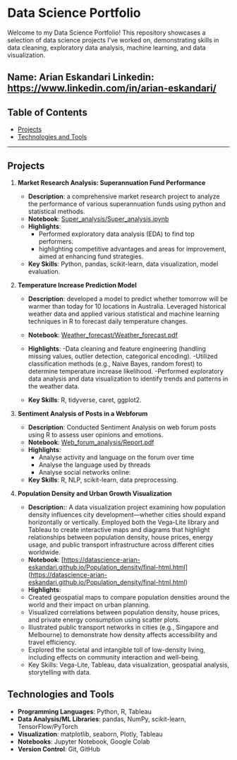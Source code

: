 # Data Science Portfolio

Welcome to my Data Science Portfolio! This repository showcases a selection of data science projects I've worked on, demonstrating skills in data cleaning, exploratory data analysis, machine learning, and data visualization.

Name: Arian Eskandari
Linkedin: https://www.linkedin.com/in/arian-eskandari/
---

## Table of Contents

- [Projects](#projects)
- [Technologies and Tools](#technologies-and-tools)


---

## Projects

1. **Market Research Analysis: Superannuation Fund Performance**
   - **Description**: a comprehensive market research project to analyze the performance of various superannuation funds using python and statistical methods.
   - **Notebook**: [Super_analysis/Super_analysis.ipynb](Super_analysis/Super_analysis.ipynb)
   - **Highlights**: 
     - Performed exploratory data analysis (EDA) to find top performers.  
     - highlighting competitive advantages and areas for improvement, aimed at enhancing fund strategies.
   - **Key Skills**: Python, pandas, scikit-learn, data visualization, model evaluation.

2. **Temperature Increase Prediction Model**
   - **Description**:  developed a model to predict whether tomorrow will be warmer than today for 10 locations in Australia. Leveraged historical weather data and applied various statistical and machine learning techniques in R to forecast daily temperature changes.
  
   - **Notebook**: [Weather_forecast/Weather_forecast.pdf](Weather_forecast/Weather_forecast.pdf)  
   - **Highlights**:
      -Data cleaning and feature engineering (handling missing values, outlier detection, categorical encoding).
      -Utilized classification methods (e.g., Naive Bayes, random forest) to determine temperature increase likelihood.
      -Performed exploratory data analysis and data visualization to identify trends and patterns in the weather data.
   - **Key Skills**:  R, tidyverse, caret, ggplot2.

3. **Sentiment Analysis of Posts in a Webforum**
   - **Description**: Conducted Sentiment Analysis on web forum posts using R to assess user opinions and emotions.  
   - **Notebook**: [Web_forum_analysis/Report.pdf](Web_forum_analysis/Report.pdf)  
   - **Highlights**:
     - Analyse activity and language on the forum over time
     - Analyse the language used by threads
     - Analyse social networks online:
   - **Key Skills**: R, NLP, scikit-learn, data preprocessing.

4. **Population Density and Urban Growth Visualization**
   - **Description:**: A data visualization project examining how population density influences city development—whether cities should expand horizontally or vertically. Employed both the Vega-Lite library and Tableau to create interactive maps and diagrams that highlight relationships between population density, house prices, energy usage, and public transport infrastructure across different cities worldwide.
   - **Notebook**: [https://datascience-arian-eskandari.github.io/Population_density/final-html.html] (https://datascience-arian-eskandari.github.io/Population_density/final-html.html)
   - **Highlights**:
    - Created geospatial maps to compare population densities around the world and their impact on urban planning.
    - Visualized correlations between population density, house prices, and private energy consumption using scatter plots.
    - Illustrated public transport networks in cities (e.g., Singapore and Melbourne) to demonstrate how density affects accessibility and travel efficiency.
    - Explored the societal and intangible toll of low-density living, including effects on community interaction and well-being.
    - Key Skills: Vega-Lite, Tableau, data visualization, geospatial analysis, storytelling with data.


## Technologies and Tools

- **Programming Languages**: Python, R, Tableau
- **Data Analysis/ML Libraries**: pandas, NumPy, scikit-learn, TensorFlow/PyTorch
- **Visualization**: matplotlib, seaborn, Plotly, Tableau
- **Notebooks**: Jupyter Notebook, Google Colab
- **Version Control**: Git, GitHub


